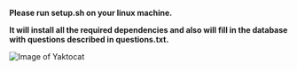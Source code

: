 **Please run setup.sh on your linux machine.** 

**It will install all the required dependencies and also will 
fill in the database with questions described in questions.txt.**

![Image of Yaktocat](https://images-eu.ssl-images-amazon.com/images/I/811%2BRMe2MDL.png)
